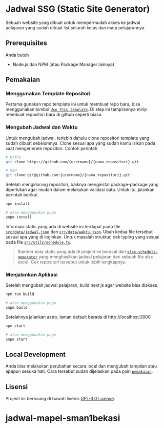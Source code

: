 # Jadwal SSG (Static Site Generator)

Sebuah website yang dibuat untuk mempermudah akses ke jadwal pelajaran yang sudah dibuat list seluruh kelas dan mata pelajarannya.

## Prerequisites

Anda butuh

- Node.js dan NPM (atau Package Manager lainnya)

## Pemakaian

### Menggunakan Template Repositori

Pertama gunakan repo template ini untuk membuat repo baru, bisa menggunakan tombol [`Use this template`](https://github.com/reacto11mecha/jadwal-ssg/generate). Di step ini tampilannya mirip membuat repositori baru di github seperti biasa.

### Mengubah Jadwal dan Waktu

Untuk mengubah jadwal, terlebih dahulu clone repositori template yang sudah dibuat sebelumnya. Clone sesuai apa yang sudah kamu isikan pada saat mengenerate repositori. Contoh perintah:

```sh
# HTTPS
git clone https://github.com/{username}/{nama_repositori}.git

# SSH
git clone git@github.com:{username}/{nama_repositori}.git
```

Setelah mengkloning repositori, baiknya menginstal package-package yang diperlukan agar mudah dalam melakukan validasi data. Untuk itu, jalankan perintah berikut.

```sh
npm install

# atau menggunakan pnpm
pnpm install
```

Informasi statis yang ada di website ini terdapat pada file [`src/data/jadwal.json`](src/data/jadwal.json) dan [`src/data/waktu.json`](src/data/waktu.json). Ubah kedua file tersebut sesuai apa yang di inginkan. Untuk masalah struktur, cek typing yang sesuai pada file [`src/utils/schedule.ts`](src/utils/schedule.ts).

> Sumber data statis yang ada di project ini berasal dari [`xlsx-schedule-generator`](https://github.com/reacto11mecha/xlsx-schedule-generator) yang menghasilkan jadwal pelajaran dari sebuah file xlsx excel. Cek repositori tersebut untuk lebih lengkapnya.

### Menjalankan Aplikasi

Setelah mengubah jadwal pelajaran, build next js agar website bisa diakses.

```sh
npm run build

# atau menggunakan pnpm
pnpm build
```

Setelahnya jalankan astro, laman default berada di http://localhost:3000

```sh
npm start

# atau menggunakan pnpm
pnpm start
```

## Local Development

Anda bisa melakukan perubahan secara local dan mengubah tampilan atau apapun sesuka hati. Cara tersebut sudah dijelaskan pada poin [`pemakaian`](#pemakaian).

## Lisensi

Project ini bernaung di bawah lisensi [GPL-3.0 License](LICENSE).
# jadwal-mapel-sman1bekasi
